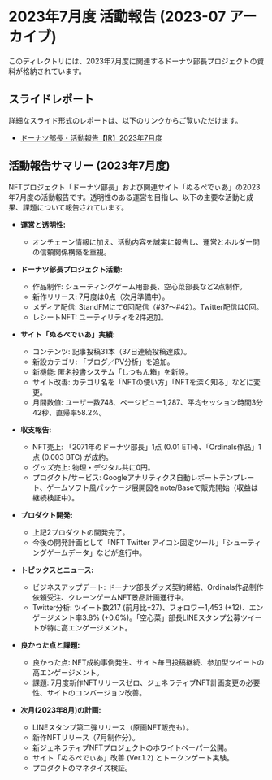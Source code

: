 # 2023年7月度 活動報告 (2023-07 アーカイブ)

このディレクトリには、2023年7月度に関連するドーナツ部長プロジェクトの資料が格納されています。

## スライドレポート

詳細なスライド形式のレポートは、以下のリンクからご覧いただけます。

* [ドーナツ部長・活動報告【IR】2023年7月度](https://rekt-order.github.io/bossdonuts/archive_historical_documents/activity_reports_archive/2023-07/2023-07.html)

## 活動報告サマリー (2023年7月度)

NFTプロジェクト「ドーナツ部長」および関連サイト「ぬるぺでぃあ」の2023年7月度の活動報告です。透明性のある運営を目指し、以下の主要な活動と成果、課題について報告されています。

* **運営と透明性:**
    * オンチェーン情報に加え、活動内容を誠実に報告し、運営とホルダー間の信頼関係構築を重視。

* **ドーナツ部長プロジェクト活動:**
    * 作品制作: シューティングゲーム用部長、空心菜部長など2点制作。
    * 新作リリース: 7月度は0点（次月準備中）。
    * メディア配信: StandFMにて6回配信（#37～#42）。Twitter配信は0回。
    * レシートNFT: ユーティリティを2件追加。

* **サイト「ぬるぺでぃあ」実績:**
    * コンテンツ: 記事投稿31本（37日連続投稿達成）。
    * 新設カテゴリ: 「ブログ／PV分析」を追加。
    * 新機能: 匿名投書システム「しつもん箱」を新設。
    * サイト改善: カテゴリ名を「NFTの使い方」「NFTを深く知る」などに変更。
    * 月間数値: ユーザー数748、ページビュー1,287、平均セッション時間3分42秒、直帰率58.2%。

* **収支報告:**
    * NFT売上: 「2071年のドーナツ部長」1点 (0.01 ETH)、「Ordinals作品」1点 (0.003 BTC) が成約。
    * グッズ売上: 物理・デジタル共に0円。
    * プロダクト/サービス: Googleアナリティクス自動レポートテンプレート、ゲームソフト風パッケージ展開図をnote/Baseで販売開始（収益は継続検証中）。

* **プロダクト開発:**
    * 上記2プロダクトの開発完了。
    * 今後の開発計画として「NFT Twitter アイコン固定ツール」「シューティングゲームデータ」などが進行中。

* **トピックスとニュース:**
    * ビジネスアップデート: ドーナツ部長グッズ契約締結、Ordinals作品制作依頼受注、クレーンゲームNFT景品計画進行中。
    * Twitter分析: ツイート数217 (前月比+27)、フォロワー1,453 (+12)、エンゲージメント率3.8% (+0.6%)。「空心菜」部長LINEスタンプ公募ツイートが特に高エンゲージメント。

* **良かった点と課題:**
    * 良かった点: NFT成約事例発生、サイト毎日投稿継続、参加型ツイートの高エンゲージメント。
    * 課題: 7月度新作NFTリリースゼロ、ジェネラティブNFT計画変更の必要性、サイトのコンバージョン改善。

* **次月(2023年8月)の計画:**
    * LINEスタンプ第二弾リリース（原画NFT販売も）。
    * 新作NFTリリース（7月制作分）。
    * 新ジェネラティブNFTプロジェクトのホワイトペーパー公開。
    * サイト「ぬるぺでぃあ」改善 (Ver.1.2) とトークンゲート実験。
    * プロダクトのマネタイズ検証。
